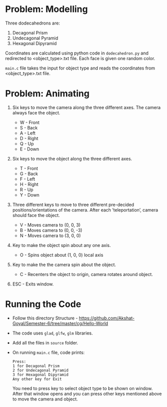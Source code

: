 # Problem: Modelling

Three dodecahedrons are:
1. Decagonal Prism
2. Undecagonal Pyramid
3. Hexagonal Dipyramid

Coordinates are calculated using python code in `dodecahedron.py` and redirected to <object_type>.txt file. Each face is given one random color.

`main.c` file takes the input for object type and reads the coordinates from <object_type>.txt file.

# Problem: Animating

1. Six keys to move the camera along the three different axes. The camera always face the object.
    - W - Front
    - S - Back
    - A - Left
    - D - Right
    - Q - Up
    - E - Down

2. Six keys to move the object along the three different axes.
    - T - Front
    - G - Back
    - F - Left
    - H - Right
    - R - Up
    - Y - Down

3. Three different keys to move to three different pre-decided positions/orientations of the camera. After each ’teleportation’, camera should face the object.
    - V - Moves camera to (0, 0, 3)
    - B - Moves camera to (0, 0, -3)
    - N - Moves camera to (3, 0, 0)

4. Key to make the object spin about any one axis.
    - O - Spins object about (1, 0, 0) local axis

5. Key to make the the camera spin about the object.
    - C - Recenters the object to origin, camera rotates around object.

6. ESC - Exits window.

# Running the Code

- Follow this directory Structure - https://github.com/Akshat-Goyal/Semester-6/tree/master/cg/Hello-World

- The code uses `glad`, `glfw`, `glm` libraries.

- Add all the files in `source` folder.

- On running `main.c` file, code prints:
    ```
    Press:
    1 for Decagonal Prism
    2 for Undecagonal Pyramid
    3 for Hexagonal Dipyramid
    Any other key for Exit
    ```
    You need to press key to select object type to be shown on window. After that window opens and you can press other keys mentioned above to move the camera and object.